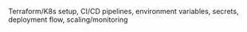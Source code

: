 Terraform/K8s setup, CI/CD pipelines, environment variables, secrets, deployment flow, scaling/monitoring
